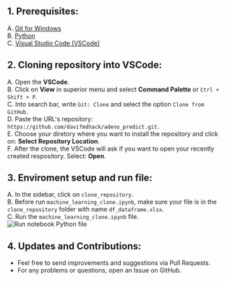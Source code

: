 ## 1. Prerequisites:

A. [Git for Windows](https://git-scm.com/download/win)  
B. [Python](https://www.python.org/downloads/)  
C. [Visual Studio Code (VSCode)](https://code.visualstudio.com/)

## 2. Cloning repository into VSCode:

A. Open the **VSCode**.  
B. Click on **View** in superior menu and select **Command Palette** or ``Ctrl + Shift + P``.  
C. Into search bar, write `Git: Clone` and select the option `Clone from GitHub`.  
D. Paste the URL's repository: `https://github.com/davifmdhack/adeno_predict.git`.  
E. Choose your diretory where you want to install the repository and click on: **Select Repository Location**.  
F. After the clone, the VSCode will ask if you want to open your recently created respository. Select: **Open**.

## 3. Enviroment setup and run file:  

A. In the sidebar, click on ``clone_repository``.  
B. Before run ``machine_learning_clone.ipynb``, make sure your file is in the ``clone_repository`` folder with name ``df_dataframe.xlsx``.  
C. Run the ``machine_learning_clone.ipynb`` file.  
![Run notebook Python file](https://github.com/user-attachments/assets/f653854e-04c0-4bb1-8e05-163b8d505558)



## 4. Updates and Contributions:  

*  Feel free to send improvements and suggestions via Pull Requests.
*  For any problems or questions, open an Issue on GitHub.
